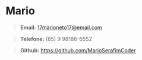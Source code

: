 # Mario 

> **Email:** 17marioneto17@email.com

> **Telefone:** (85)     9 98186-6552

> **Github:** <https://github.com/MarioSerafimCoder>